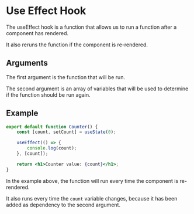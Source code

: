 # Use Effect Hook

The useEffect hook is a function that allows us to run a function after a component has rendered.

It also reruns the function if the component is re-rendered.

## Arguments

The first argument is the function that will be run.

The second argument is an array of variables that will be used to determine if the function should be run again.

## Example

```jsx
export default function Counter() {
    const [count, setCount] = useState(0);

    useEffect(() => {
        console.log(count);
    }, [count]);

    return <h1>Counter value: {count}</h1>;
}
```

In the example above, the function will run every time the component is re-rendered.

It also runs every time the `count` variable changes, because it has been added as dependency to the second argument.
